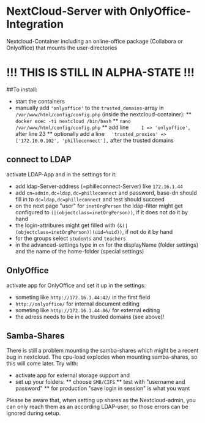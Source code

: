 # NextCloud-Server with OnlyOffice-Integration
Nextcloud-Container including an online-office package (Collabora or Onlyoffice) that mounts the user-directories

# !!! THIS IS STILL IN ALPHA-STATE !!!

##To install:

* start the containers
* manually add `'onlyoffice'` to the `trusted_domains`-array in `/var/www/html/config/config.php` (inside the nextcloud-container):
** `docker exec -ti nextcloud /bin/bash`
** `nano /var/www/html/config/config.php`
** add line `    1 => 'onlyoffice',` after line 23
** optionally add a line `  'trusted_proxies' => ['172.16.0.102', 'philleconnect'],` after the trusted domains

## connect to LDAP

activate LDAP-App and in the settings for it:

* add ldap-Server-address (=philleconnect-Server) like `172.16.1.44`
* add `cn=admin,dc=ldap,dc=philleconnect` and password, base-dn should fill in to `dc=ldap,dc=philleconnect` and test should succeed
* on the next page "user" for `inetOrgPerson` the ldap-filter might get configured to `(|(objectclass=inetOrgPerson))`, if it does not do it by hand
* the login-attribures might get filled with `(&(|(objectclass=inetOrgPerson))(uid=%uid))`, if not do it by hand
* for the groups select `students` and `teachers`
* in the advanced-settings type in `cn` for the displayName (folder settings) and the name of the home-folder (special settings)

## OnlyOffice

activate app for OnlyOffice and set it up in the settings:

* someting like `http://172.16.1.44:42/` in the first field 
* `http://onlyoffice/` for internal document editing
* someting like `http://172.16.1.44:86/` for external editing
* the adress needs to be in the trusted domains (see above)!

## Samba-Shares

There is still a problem mounting the samba-shares which might be a recent bug in nextcloud. The cpu-load explodes when mounting samba-shares, so this will come later.
Try with:

* activate app for external storage support and
* set up your folders:
** choose `SMB/CIFS`
** test with "username and password"
** for production "save login in session" is what you want

Please be aware that, when setting up shares as the Nextcloud-admin, you can only reach them as an according LDAP-user, so those errors can be ignored during setup.
